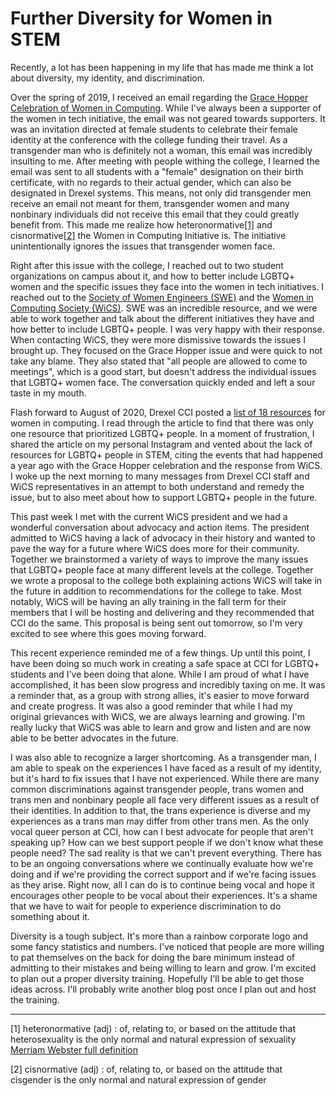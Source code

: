 # Further Diversity for Women in STEM

Recently, a lot has been happening in my life that has made me think a lot
about diversity, my identity, and discrimination.

Over the spring of 2019, I received an email regarding the
[Grace Hopper Celebration of Women in Computing](https://www.ghc.anitab.org).
While I've always been a supporter of the women in tech initiative, the email
was not geared towards supporters. It was an invitation directed at female
students to celebrate their female identity at the conference with the college
funding their travel. As a transgender man who is definitely not a woman, this
email was incredibly insulting to me. After meeting with people withing the
college, I learned the email was sent to all students with a "female"
designation on their birth certificate, with no regards to their actual gender,
which can also be designated in Drexel systems. This means, not only did
transgender men receive an email not meant for them, transgender women and many
nonbinary individuals did not receive this email that they could greatly
benefit from. This made me realize how heteronormative[[1]](#def-1) and
cisnormative[[2]](#def-2) the Women in Computing Initiative is. The
initiative unintentionally ignores the issues that transgender women face.

Right after this issue with the college, I reached out to two student
organizations on campus about it, and how to better include LGBTQ+ women and
the specific issues they face into the women in tech initiatives. I reached out
to the [Society of Women Engineers (SWE)](https://www.swe.org) and the
[Women in Computing Society (WiCS)](https://www.drexelwics.hosting.acm.org).
SWE was an incredible resource, and we were able to work together and talk
about the different initiatives they have and how better to include LGBTQ+
people. I was very happy with their response. When contacting WiCS, they were
more dismissive towards the issues I brought up. They focused on the Grace
Hopper issue and were quick to not take any blame. They also stated that "all
people are allowed to come to meetings", which is a good start, but doesn't
address the individual issues that LGBTQ+ women face. The conversation quickly
ended and left a sour taste in my mouth.

Flash forward to August of 2020, Drexel CCI posted a [list of 18 
resources](https://www.drexel.edu/cci/news/2020/August/associations-for-women-in-computing/)
for women in computing. I read through the article to find that there was only
one resource that prioritized LGBTQ+ people. In a moment of frustration, I
shared the article on my personal Instagram and vented about the lack of
resources for LGBTQ+ people in STEM, citing the events that had happened a year
ago with the Grace Hopper celebration and the response from WiCS. I woke up the
next morning to many messages from Drexel CCI staff and WiCS representatives in
an attempt to both understand and remedy the issue, but to also meet about how
to support LGBTQ+ people in the future.

This past week I met with the current WiCS president and we had a wonderful
conversation about advocacy and action items. The president admitted to WiCS
having a lack of advocacy in their history and wanted to pave the way for a
future where WiCS does more for their community. Together we brainstormed a
variety of ways to improve the many issues that LGBTQ+ people face at many
different levels at the college. Together we wrote a proposal to the college
both explaining actions WiCS will take in the future in addition to
recommendations for the college to take. Most notably, WiCS will be having an
ally training in the fall term for their members that I will be hosting and
delivering and they recommended that CCI do the same. This proposal is being
sent out tomorrow, so I'm very excited to see where this goes moving forward.

This recent experience reminded me of a few things. Up until this point, I have
been doing so much work in creating a safe space at CCI for LGBTQ+ students and
I've been doing that alone. While I am proud of what I have accomplished, it
has been slow progress and incredibly taxing on me. It was a reminder that, as
a group with strong allies, it's easier to move forward and create progress. It
was also a good reminder that while I had my original grievances with WiCS, we
are always learning and growing. I'm really lucky that WiCS was able to learn
and grow and listen and are now able to be better advocates in the future.

I was also able to recognize a larger shortcoming. As a transgender man, I am
able to speak on the experiences I have faced as a result of my identity, but
it's hard to fix issues that I have not experienced. While there are many
common discriminations against transgender people, trans women and trans men
and nonbinary people all face very different issues as a result of their
identities. In addition to that, the trans experience is diverse and my
experiences as a trans man may differ from other trans men. As the only vocal
queer person at CCI, how can I best advocate for people that aren't speaking
up? How can we best support people if we don't know what these people need?
The sad reality is that we can't prevent everything. There has to be an ongoing
conversations where we continually evaluate how we're doing and if we're
providing the correct support and if we're facing issues as they arise. Right
now, all I can do is to continue being vocal and hope it encourages other
people to be vocal about their experiences. It's a shame that we have to wait
for people to experience discrimination to do something about it.

Diversity is a tough subject. It's more than a rainbow corporate logo and some
fancy statistics and numbers. I've noticed that people are more willing to pat
themselves on the back for doing the bare minimum instead of admitting to their
mistakes and being willing to learn and grow. I'm excited to plan out a proper
diversity training. Hopefully I'll be able to get those ideas across. I'll
probably write another blog post once I plan out and host the training.

---

<span id="def-1">[1]</span> heteronormative (adj) : of, relating to, or based
on the attitude that heterosexuality is the only normal and natural expression
of sexuality
[Merriam Webster full definition](https://www.merriam-webster.com/dictionary/heteronormative)

<span id="def-2">[2]</span> cisnormative (adj) : of, relating to, or based on
the attitude that cisgender is the only normal and natural expression of gender
